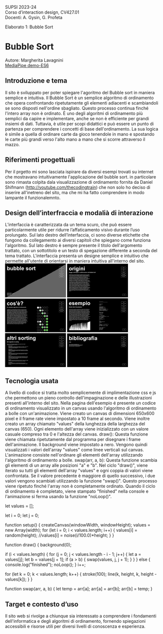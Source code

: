 SUPSI 2023-24  
Corso d’interaction design, CV427.01  
Docenti: A. Gysin, G. Profeta  

Elaborato 1: Bubble Sort 

# Bubble Sort 
Autore: Margherita Lavagnini  
[MediaPipe demo-ES6](https://margheritalavagnini.github.io/bubblesort/)

## Introduzione e tema
Il sito è sviluppato per poter spiegare l'agoritmo del Bubble sort in maniera semplice e intuitiva. Il Bubble Sort è un semplice algoritmo di ordinamento che opera confrontando ripetutamente gli elementi adiacenti e scambiandoli se sono disposti nell'ordine sbagliato. Questo processo continua finché l'intero array non è ordinato. È uno degli algoritmi di ordinamento più semplici da capire e implementare, anche se non è efficiente per grandi insiemi di dati. Tuttavia, è utile per scopi didattici e può essere un punto di partenza per comprendere i concetti di base dell'ordinamento. La sua logica è simile a quella di ordinare carte da gioco tenendole in mano e spostando le carte più grandi verso l'alto mano a mano che si scorre attraverso il mazzo.

## Riferimenti progettuali
Per il prgetto mi sono lasciata ispirare da diversi esempi trovati su internet che mostravano intuitivamente l'applicazione del bubble sort. in particolare sono rimasta colpita dala visualizzazione di ordinamento fornita da Daniel Shifmann (http://youtube.com/thecodingtrain) che non solo ho deciso di inserire all'inetreno del sito, ma che mi ha fatto comprendere in modo lampante il funzionalemnto.


## Design dell’interfraccia e modalià di interazione
L’interfaccia è caratterizzata da un tema scuro, che può essere particolarmente utile per ridurre l’affaticamento visivo durante l’uso prolungato.
Sul lato destro dell’interfaccia, ci sono diverse etichette che fungono da collegamento ai diversi capitoli che spiegano come funziona l'algoritmo.
Sul lato destro è sempre presente il titolo dell'argomento trattato, con un sottotitolo e un testo di spegazione differente a seconda del tema trattato.
L'interfaccia presenta un designe semplice e intuitivo che permette all'utente di orientarsi in maniera intuitiva all'interno del sito.
[<img src="doc/Screenshot_01.png" width="200">]()
[<img src="doc/Screenshot_02.png" width="200">]()
[<img src="doc/Screenshot_03.png" width="200">]()
[<img src="doc/Screenshot_04.png" width="200">]()
[<img src="doc/Screenshot_05.png" width="200">]()
[<img src="doc/Screenshot_06.png" width="200">]()


## Tecnologia usata
A livello di codice si tratta molto semplicemente di implimentazione css e js che permettono un pieno controllo dell'impaginazione e delle illustrazioni presenti all'interno del sito. Nella pagina dell'esempio é presente un codice di ordinamento visualizzato in un canvas usando l'algoritmo di ordinamento a bolle con un'animazione. Viene creato un canvas di dimensioni 650x600 pixel e il frame rate viene impostato a 10 frame al secondo. Viene inoltre creato un array chiamato "values" della lunghezza della larghezza del canvas (650). Ogni elemento dell'array viene inizializzato con un valore casuale compreso tra 0 e l'altezza del canvas. draw(): Questa funzione viene chiamata ripetutamente dal programma per disegnare i frame dell'animazione. Il background viene impostato a nero. Vengono quindi visualizzati i valori dell'array "values" come linee verticali sul canvas. L'animazione consiste nell'ordinare gli elementi dell'array utilizzando l'algoritmo di ordinamento a bolle. swap(arr, a, b): Questa funzione scambia gli elementi di un array alle posizioni "a" e "b". Nel ciclo "draw()", viene iterato su tutti gli elementi dell'array "values" e ogni coppia di valori viene confrontata. Se il valore precedente è maggiore di quello successivo, i due valori vengono scambiati utilizzando la funzione "swap()". Questo processo viene ripetuto finché l'array non è completamente ordinato. Quando il ciclo di ordinamento è completato, viene stampato "finished" nella console e l'animazione si ferma usando la funzione "noLoop()".


let values = [];

let i = 0;
let j = 0;

function setup() {
  createCanvas(windowWidth, windowHeight);
  values = new Array(width);
  for (let i = 0; i < values.length; i++) {
    values[i] = random(height);
    //values[i] = noise(i/100.0)*height;
  }
}

function draw() {
  background(0);

  if (i < values.length) {
    for (j = 0; j < values.length - i - 1; j++) {
      let a = values[j];
      let b = values[j + 1];
      if (a > b) {
        swap(values, j, j + 1);
      }
    }
  } else {
    console.log("finished");
    noLoop();
  }
  i++;

  for (let k = 0; k < values.length; k++) {
    stroke(100);
    line(k, height, k, height - values[k]);
  }
}


function swap(arr, a, b) {
  let temp = arr[a];
  arr[a] = arr[b];
  arr[b] = temp;
}


## Target e contesto d’uso

Il sito web si rivolge a chiunque sia interessato a comprendere i fondamenti dell'informatica e degli algoritmi di ordinamento, fornendo spiegazioni accessibili e risorse utili per diversi livelli di conoscenza e esperienza.
